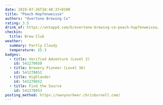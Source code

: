 ```yaml
---
date: 2019-07-26T18:48:37+0100
title: "Peach Hopfenweisse"
authors: "Overtone Brewing Co"
rating: 3.5
drink_of: https://untappd.com/b/overtone-brewing-co-peach-hopfenweisse/3315658
checkin:
  title: Brew Club
weather:
  summary: Partly Cloudy
  temperature: 25.3
badges:
  - title: Verified Adventure (Level 2)
    id: 541278650
  - title: Brewery Pioneer (Level 16)
    id: 541278651
  - title: Highlander
    id: 541278652
  - title: Find the Source
    id: 541278653
posting_method: https://ownyourbeer.chrisburnell.com/
---
```

